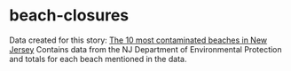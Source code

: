 # beach-closures
Data created for this story: [The 10 most contaminated beaches in New Jersey](http://www.nj.com/news/index.ssf/2017/09/the_10_most_contaminated_beaches_in_new_jersey.html#incart_2box_nj-homepage-featured)
Contains data from the NJ Department of Environmental Protection and totals for each beach mentioned in the data.
